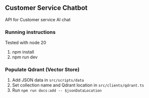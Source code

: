 ## Customer Service Chatbot

API for Customer service AI chat

### Running instructions

Tested with node 20

1. npm install
2. npm run dev

### Populate Qdrant (Vector Store)

1. Add JSON data in `src/scripts/data`
2. Set collection name and Qdrant location in `src/clients/qdrant.ts`
3. Run `npm run docs:add -- $jsonDataLocation`
